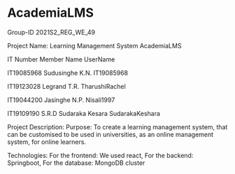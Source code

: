 # AcademiaLMS
Group-ID
2021S2_REG_WE_49

Project Name:
Learning Management System
AcademiaLMS

IT Number     Member Name                 UserName

IT19085968    Sudusinghe K.N.             IT19085968

IT19123028    Legrand T.R.                TharushiRachel

IT19044200    Jasinghe N.P.               Nisali1997

IT19109190    S.R.D Sudaraka Kesara       SudarakaKeshara

Project Description:
Purpose: To create a learning management system, that can be customised to be used in universities, as an online management system, for online learners.

Technologies:
For the frontend: We used react,
For the backend: Springboot,
For the database: MongoDB cluster


